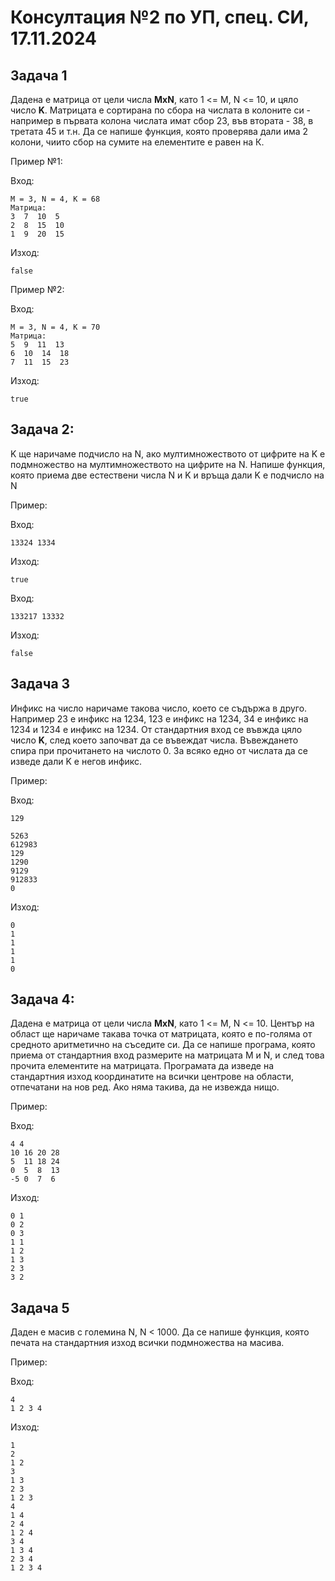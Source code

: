 # Консултация №2 по УП, спец. СИ, 17.11.2024

## Задача 1
Дадена е матрица от цели числа **MxN**, като 1 <= М, N <= 10, и цяло число **K**. Матрицата е сортирана по сбора на числата в колоните си - например в първата колона числата имат сбор 23, във втората - 38, в третата 45 и т.н.
Да се напише функция, която проверява дали има 2 колони, чиито сбор на сумите на елементите е равен на К.

Пример №1:

Вход:
```
M = 3, N = 4, K = 68
Матрица:
3  7  10  5
2  8  15  10
1  9  20  15
```

Изход:
```
false
```

Пример №2:

Вход:
```
M = 3, N = 4, K = 70
Матрица:
5  9  11  13
6  10  14  18
7  11  15  23
```

Изход:
```
true
```

## Задача 2:
K ще наричаме подчисло на N, ако мултимножеството от цифрите на K е подмножество на мултимножеството на цифрите на N.
Напише функция, която приема две естествени числа N и K и връща дали K е подчисло на N
 
Пример:

Вход: 
```
13324 1334
```

Изход: 
```
true
```

Вход: 
```
133217 13332
```

Изход: 
```
false
```

## Задача 3
Инфикс на число наричаме такова число, което се съдържа в друго. Например 23 е инфикс на 1234, 123 е инфикс на 1234, 34 е инфикс на 1234 и 1234 е инфикс на 1234.
От стандартния вход се въвжда цяло число **K**, след което започват да се въвеждат числа. Въвеждането спира при прочитането на числото 0. За всяко едно от числата да се изведе дали K е негов инфикс.

Пример:

Вход:
```
129

5263
612983
129
1290
9129
912833
0
```

Изход:
```
0
1
1
1
1
0
```

## Задача 4:

Дадена е матрица от цели числа **MxN**, като 1 <= М, N <= 10. Център на област ще наричаме такава точка от матрицата, която е по-голяма от средното аритметично на съседите си. 
Да се напише програма, която приема от стандартния вход размерите на матрицата M и N, и след това прочита елементите на матрицата. Програмата да изведе на стандартния изход координатите на всички центрове на области, отпечатани на нов ред. 
Ако няма такива, да не извежда нищо.

Пример:

Вход:
```
4 4
10 16 20 28 
5  11 18 24 
0  5  8  13 
-5 0  7  6 
```

Изход:
```
0 1
0 2
0 3
1 1
1 2
1 3
2 3
3 2
```

## Задача 5
Даден е масив с големина N, N < 1000. Да се напише функция, която печата на стандартния изход всички подмножества на масива. 

Пример:

Вход:
```
4
1 2 3 4
```

Изход:
```
1
2
1 2
3
1 3
2 3
1 2 3
4
1 4
2 4
1 2 4
3 4
1 3 4
2 3 4
1 2 3 4
```
